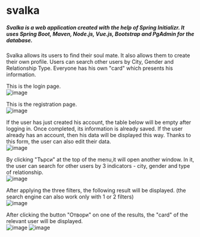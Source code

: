 # svalka
##### Svalka is a web application created with the help of Spring Initializr. It uses Spring Boot, Maven, Node.js, Vue.js, Bootstrap and PgAdmin for the database.

Svalka allows its users to find their soul mate. It also allows them to create their own profile. Users can search other users by City, Gender and Relationship Type. Everyone has his own "card" which presents his information. 

This is the login page. \
  ![image](https://user-images.githubusercontent.com/73240674/111486336-12eb4f80-8740-11eb-91a2-402c4a8dc9db.png)
  
 This is the registration page. \
  ![image](https://user-images.githubusercontent.com/73240674/111486512-38785900-8740-11eb-985a-499135990464.png)

If the user has just created his account, the table below will be empty after logging in. Once completed, its information is already saved. If the user already has an account, then his data will be displayed this way. Thanks to this form, the user can also edit their data. \
  ![image](https://user-images.githubusercontent.com/73240674/111486663-5776eb00-8740-11eb-8608-dfd945c39210.png)

By clicking "Търси" at the top of the menu,it will open another window. In it, the user can search for other users by 3 indicators - city, gender and type of relationship. \
  ![image](https://user-images.githubusercontent.com/73240674/111486826-7ecdb800-8740-11eb-9dd6-2b5dbdb5fbc0.png)

After applying the three filters, the following result will be displayed. (the search engine can also work only with 1 or 2 filters) \
  ![image](https://user-images.githubusercontent.com/73240674/111487240-da984100-8740-11eb-8770-905fd443a6a3.png)

After clicking the button "Отвори" on one of the results, the "card" of the relevant user will be displayed. \
  ![image](https://user-images.githubusercontent.com/73240674/111487506-17643800-8741-11eb-894f-3f01f08f6f90.png)
  ![image](https://user-images.githubusercontent.com/73240674/111487531-1d5a1900-8741-11eb-8ab4-0c9580c5da45.png)

